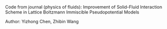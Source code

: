 Code from journal (physics of fluids): Improvement of Solid-Fluid Interaction Scheme in Lattice  Boltzmann Immiscible Pseudopotential Models

Author: Yizhong Chen, Zhibin Wang
